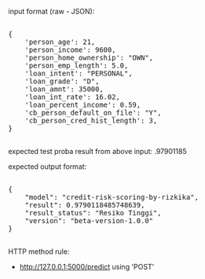 input format (raw - JSON):
<pre> 
{
    'person_age': 21,
    'person_income': 9600,
    'person_home_ownership': "OWN",
    'person_emp_length': 5.0,
    'loan_intent': "PERSONAL",
    'loan_grade': "D",
    'loan_amnt': 35000,
    'loan_int_rate': 16.02,
    'loan_percent_income': 0.59,
    'cb_person_default_on_file': "Y",
    'cb_person_cred_hist_length': 3,
}
 </pre> 

expected test proba result from above input: .97901185


expected output format:
<pre> 
{
    "model": "credit-risk-scoring-by-rizkika",
    "result": 0.9790118485748639,
    "result_status": "Resiko Tinggi",
    "version": "beta-version-1.0.0"
}
 </pre> 

HTTP method rule:
- http://127.0.0.1:5000/predict using 'POST'

